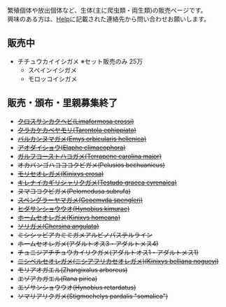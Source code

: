 ---
---

繁殖個体や放出個体など、生体(主に爬虫類・両生類)の販売ページです。  
興味のある方は、[Help](../help.md)に記載された連絡先から問い合わせお願いします。

## 販売中

* チチュウカイイシガメ ※セット販売のみ 25万
  - スペインイシガメ
  - モロッコイシガメ

## 販売・頒布・里親募集終了

* ~~[クロスサンカクヘビ(Limaformosa crossi)](creatures/limaformosa-crossi.md)~~
* ~~[クラカケカベヤモリ(Tarentola ephippiata)](creatures/tarentola-ephippiata.md)~~
* ~~[バルカンヌマガメ(Emys orbicularis hellenica)](creatures/emys-orbicularis-hellenica.md)~~
* ~~[アオダイショウ(Elaphe climacophora)](creatures/elaphe-climacophora.md)~~
* ~~[ガルフコーストハコガメ(Terrapene carolina major)](creatures/terrapene-carolina-major.md)~~
* ~~オカバンゴハコヨコクビガメ(Pelusios bechuanicus)~~
* ~~[モリセオレガメ(Kinixys erosa)](creatures/kinixys-erosa.md)~~
* ~~[キレナイカギリシャリクガメ(Testudo graeca cyrenaica)](creatures/testudo-graeca-cyrenaica.md)~~
* ~~ヌマヨコクビガメ(Pelomedusa subrufa)~~
* ~~[スペングラーヤマガメ(Geoemyda spengleri)](creatures/geoemyda-spengleri.md)~~
* ~~[ヒダサンショウウオ(Hynobius kimurae)](creatures/hynobius-kimurae.md)~~
* ~~[ホームセオレガメ(Kinixys homeana)](creatures/kinixys-homeana.md)~~
* ~~[ソリガメ(Chersina angulata)](creatures/chersina-angulata.md)~~
* ~~ミシシッピアカミミガメアルビノパステルライン~~
* ~~ホームセオレガメ(アダルトオス3・アダルトメス4)~~
* ~~チュニジアチチュウカイリクガメ(アダルトオス1・アダルトメス1)~~
* ~~[ニシベルセオレガメ(ニシアフリカセオレガメ)(Kinixys belliana nogueyi)](creatures/kinixys-belliana-nogueyi.md)~~
* ~~モリアオガエル(Zhangixalus arboreus)~~
* ~~エゾアカガエル(Rana pirica)~~
* ~~エゾサンショウウオ(Hynobius retardatus)~~
* ~~ソマリアリクガメ(Stigmochelys pardalis "somalica")~~
